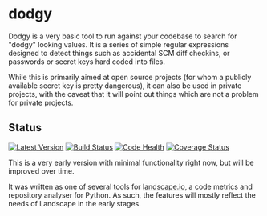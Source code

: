 dodgy
=====

Dodgy is a very basic tool to run against your codebase to search for "dodgy" looking values. It is a series of simple regular expressions designed to detect things such as accidental SCM diff checkins, or passwords or secret keys hard coded into files.

While this is primarily aimed at open source projects (for whom a publicly available secret key is pretty dangerous), it can also be used in private projects, with the caveat that it will point out things which are not a problem for private projects.


Status
---

[![Latest Version](https://pypip.in/v/dodgy/badge.png)](https://crate.io/packages/dodgy)
[![Build Status](https://travis-ci.org/landscapeio/dodgy.png?branch=master)](https://travis-ci.org/landscapeio/dodgy) 
[![Code Health](https://landscape.io/github/landscapeio/dodgy/master/landscape.png)](https://landscape.io/github/landscapeio/dodgy/master)
[![Coverage Status](https://coveralls.io/repos/landscapeio/dodgy/badge.png)](https://coveralls.io/r/landscapeio/dodgy)

This is a very early version with minimal functionality right now, but will be improved over time. 

It was written as one of several tools for [landscape.io](https://landscape.io), a code metrics and repository analyser for Python. As such, the features will mostly reflect the needs of Landscape in the early stages.
